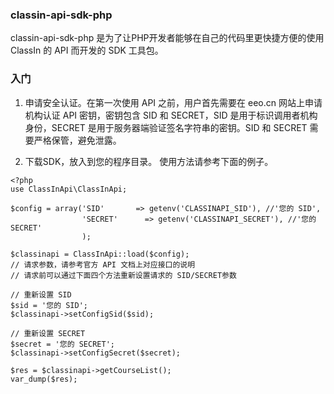 ### classin-api-sdk-php

classin-api-sdk-php 是为了让PHP开发者能够在自己的代码里更快捷方便的使用 ClassIn 的 API 而开发的 SDK 工具包。

### 入门

1. 申请安全认证。在第一次使用 API 之前，用户首先需要在 eeo.cn 网站上申请机构认证 API 密钥，密钥包含 SID 和 SECRET，SID 是用于标识调用者机构身份，SECRET 是用于服务器端验证签名字符串的密钥。SID 和 SECRET 需要严格保管，避免泄露。

2. 下载SDK，放入到您的程序目录。 使用方法请参考下面的例子。

```
<?php
use ClassInApi\ClassInApi;

$config = array('SID'       => getenv('CLASSINAPI_SID'), //'您的 SID',
                'SECRET'      => getenv('CLASSINAPI_SECRET'), //'您的 SECRET'
                );

$classinapi = ClassInApi::load($config);
// 请求参数，请参考官方 API 文档上对应接口的说明
// 请求前可以通过下面四个方法重新设置请求的 SID/SECRET参数

// 重新设置 SID
$sid = '您的 SID';
$classinapi->setConfigSid($sid);

// 重新设置 SECRET
$secret = '您的 SECRET';
$classinapi->setConfigSecret($secret);

$res = $classinapi->getCourseList();
var_dump($res);

```
